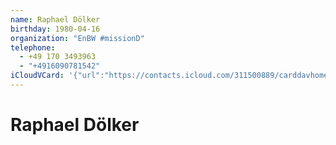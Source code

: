 ```yaml
---
name: Raphael Dölker
birthday: 1980-04-16
organization: "EnBW #missionD"
telephone:
  - +49 170 3493963
  - "+4916090781542"
iCloudVCard: '{"url":"https://contacts.icloud.com/311500889/carddavhome/card/86E74A3C-AB89-4620-8B99-E2A96B84E64A.vcf","etag":"\"kmfhaq5x\"","data":"BEGIN:VCARD\r\nVERSION:3.0\r\nFN:\r\nN:Dölker;Raphael;;;\r\nUID:0454CED0-6600-447D-A658-BE643C387012\r\nBDAY;VALUE=date:1980-04-16\r\nPRODID:-//Apple Inc.//iOS 17.4.1//EN\r\nREV:2025-04-03T22:19:16Z\r\nORG:EnBW #missionD;\r\nPHOTO;VALUE=uri:https://gateway.icloud.com/contacts/311500889/ck/card/013f5\r\n 66357ae53d4aa7da4fe5ab6b3d4\r\nTEL:+49 170 3493963\r\nTEL:+4916090781542\r\nX-IMAGETYPE:PHOTO\r\nX-IMAGEHASH:pOBRxu4+zVJlYRbo/MFM3A==\r\nEND:VCARD"}'
---
```

# Raphael Dölker
